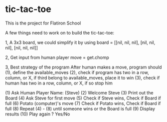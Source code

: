 # tic-tac-toe
This is the project for Flatiron School

A few things need to work on to build the tic-tac-toe:

1, A 3x3 board, we could simplify it by using
board = 
[[nil, nil, nil],
[nil, nil, nil],
[nil, nil, nil]]

2, Get input from human player
move = get.chomp

3, Best strategy of the program
After human makes a move, program should
(1), define the available_moves
(2), check if program has two in a row, column, or X, if third belong to available_moves, place it to win
(3), check if human has two in a row, column, or X, if so stop him



(1) Ask Human Player Name: (Steve)
(2) Welcome Steve
(3) Print out the Board
(4) Ask Steve for first move
(5) Check if Steve wins, Check if Board if full
(6) Potato (computer)'s move
(7) Check if Potato wins, Check if Board if full
(8) Repeat (4) - (8) until someone wins or the Board is full
(9) Display results
(10) Play again ? Yes/No